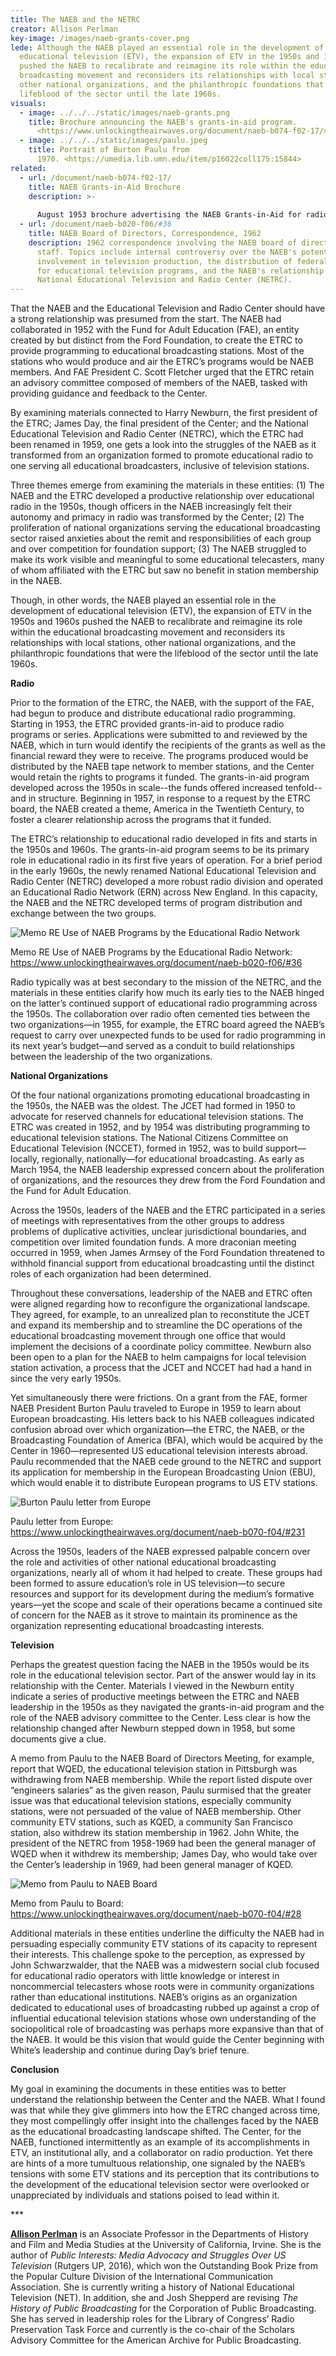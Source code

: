 ```yaml
---
title: The NAEB and the NETRC
creator: Allison Perlman
key-image: /images/naeb-grants-cover.png
lede: A﻿lthough the NAEB played an essential role in the development of
  educational television (ETV), the expansion of ETV in the 1950s and 1960s
  pushed the NAEB to recalibrate and reimagine its role within the educational
  broadcasting movement and reconsiders its relationships with local stations,
  other national organizations, and the philanthropic foundations that were the
  lifeblood of the sector until the late 1960s.
visuals:
  - image: ../../../static/images/naeb-grants.png
    title: Brochure announcing the NAEB's grants-in-aid program.
      <https://www.unlockingtheairwaves.org/document/naeb-b074-f02-17/>
  - image: ../../../static/images/paulu.jpeg
    title: Portrait of Burton Paulu from
      1970. <https://umedia.lib.umn.edu/item/p16022coll175:15844>
related:
  - url: /document/naeb-b074-f02-17/
    title: NAEB Grants-in-Aid Brochure
    description: >-
      
      August 1953 brochure advertising the NAEB Grants-in-Aid for radio and television programs and detailing the application process.
  - url: /document/naeb-b020-f06/#36
    title: NAEB Board of Directors, Correspondence, 1962
    description: 1962 correspondence involving the NAEB board of directors and
      staff. Topics include internal controversy over the NAEB's potential
      involvement in television production, the distribution of federal grants
      for educational television programs, and the NAEB's relationship with the
      National Educational Television and Radio Center (NETRC).
---
```

That the NAEB and the Educational Television and Radio Center should have a strong relationship was presumed from the start. The NAEB had collaborated in 1952 with the Fund for Adult Education (FAE), an entity created by but distinct from the Ford Foundation, to create the ETRC to provide programming to educational broadcasting stations. Most of the stations who would produce and air the ETRC’s programs would be NAEB members. And FAE President C. Scott Fletcher urged that the ETRC retain an advisory committee composed of members of the NAEB, tasked with providing guidance and feedback to the Center. 

By examining materials connected to Harry Newburn, the first president of the ETRC; James Day, the final president of the Center; and the National Educational Television and Radio Center (NETRC), which the ETRC had been renamed in 1959, one gets a look into the struggles of the NAEB as it transformed from an organization formed to promote educational radio to one serving all educational broadcasters, inclusive of television stations. 

Three themes emerge from examining the materials in these entities: (1) The NAEB and the ETRC developed a productive relationship over educational radio in the 1950s, though officers in the NAEB increasingly felt their autonomy and primacy in radio was transformed by the Center; (2) The proliferation of national organizations serving the educational broadcasting sector raised anxieties about the remit and responsibilities of each group and over competition for foundation support; (3) The NAEB struggled to make its work visible and meaningful to some educational telecasters, many of whom affiliated with the ETRC but saw no benefit in station membership in the NAEB.

Though, in other words, the NAEB played an essential role in the development of educational television (ETV), the expansion of ETV in the 1950s and 1960s pushed the NAEB to recalibrate and reimagine its role within the educational broadcasting movement and reconsiders its relationships with local stations, other national organizations, and the philanthropic foundations that were the lifeblood of the sector until the late 1960s. 

**R﻿adio**

Prior to the formation of the ETRC, the NAEB, with the support of the FAE, had begun to produce and distribute educational radio programming. Starting in 1953, the ETRC provided grants-in-aid to produce radio programs or series. Applications were submitted to and reviewed by the NAEB, which in turn would identify the recipients of the grants as well as the financial reward they were to receive. The programs produced would be distributed by the NAEB tape network to member stations, and the Center would retain the rights to programs it funded. The grants-in-aid program developed across the 1950s in scale--the funds offered increased tenfold--and in structure. Beginning in 1957, in response to a request by the ETRC board, the NAEB created a theme, America in the Twentieth Century, to foster a clearer relationship across the programs that it funded. 

The ETRC’s relationship to educational radio developed in fits and starts in the 1950s and 1960s. The grants-in-aid program seems to be its primary role in educational radio in its first five years of operation. For a brief period in the early 1960s, the newly renamed National Educational Television and Radio Center (NETRC) developed a more robust radio division and operated an Educational Radio Network (ERN) across New England. In this capacity, the NAEB and the NETRC developed terms of program distribution and exchange between the two groups.

![](/images/ern-naeb-memo.png "Memo RE Use of NAEB Programs by the Educational Radio Network")

Memo RE Use of NAEB Programs by the Educational Radio Network: <https://www.unlockingtheairwaves.org/document/naeb-b020-f06/#36>

Radio typically was at best secondary to the mission of the NETRC, and the materials in these entities clarify how much its early ties to the NAEB hinged on the latter’s continued support of educational radio programming across the 1950s. The collaboration over radio often cemented ties between the two organizations—in 1955, for example, the ETRC board agreed the NAEB’s request to carry over unexpected funds to be used for radio programming in its next year’s budget—and served as a conduit to build relationships between the leadership of the two organizations.

**N﻿ational Organizations**

Of the four national organizations promoting educational broadcasting in the 1950s, the NAEB was the oldest. The JCET had formed in 1950 to advocate for reserved channels for educational television stations. The ETRC was created in 1952, and by 1954 was distributing programming to educational television stations. The National Citizens Committee on Educational Television (NCCET), formed in 1952, was to build support—locally, regionally, nationally—for educational broadcasting. As early as March 1954, the NAEB leadership expressed concern about the proliferation of organizations, and the resources they drew from the Ford Foundation and the Fund for Adult Education.

Across the 1950s, leaders of the NAEB and the ETRC participated in a series of meetings with representatives from the other groups to address problems of duplicative activities, unclear jurisdictional boundaries, and competition over limited foundation funds. A more draconian meeting occurred in 1959, when James Armsey of the Ford Foundation threatened to withhold financial support from educational broadcasting until the distinct roles of each organization had been determined.

Throughout these conversations, leadership of the NAEB and ETRC often were aligned regarding how to reconfigure the organizational landscape. They agreed, for example, to an unrealized plan to reconstitute the JCET and expand its membership and to streamline the DC operations of the educational broadcasting movement through one office that would implement the decisions of a coordinate policy committee. Newburn also been open to a plan for the NAEB to helm campaigns for local television station activation, a process that the JCET and NCCET had had a hand in since the very early 1950s.

Yet simultaneously there were frictions. On a grant from the FAE, former NAEB President Burton Paulu traveled to Europe in 1959 to learn about European broadcasting. His letters back to his NAEB colleagues indicated confusion abroad over which organization—the ETRC, the NAEB, or the Broadcasting Foundation of America (BFA), which would be acquired by the Center in 1960—represented US educational television interests abroad. Paulu recommended that the NAEB cede ground to the NETRC and support its application for membership in the European Broadcasting Union (EBU), which would enable it to distribute European programs to US ETV stations. 

![](/images/paulu-letter.png "Burton Paulu letter from Europe")

P﻿aulu letter from Europe: <https://www.unlockingtheairwaves.org/document/naeb-b070-f04/#231>

Across the 1950s, leaders of the NAEB expressed palpable concern over the role and activities of other national educational broadcasting organizations, nearly all of whom it had helped to create. These groups had been formed to assure education’s role in US television—to secure resources and support for its development during the medium’s formative years—yet the scope and scale of their operations became a continued site of concern for the NAEB as it strove to maintain its prominence as the organization representing educational broadcasting interests.

**T﻿elevision**

Perhaps the greatest question facing the NAEB in the 1950s would be its role in the educational television sector.  Part of the answer would lay in its relationship with the Center. Materials I viewed in the Newburn entity indicate a series of productive meetings between the ETRC and NAEB leadership in the 1950s as they navigated the grants-in-aid program and the role of the NAEB advisory committee to the Center. Less clear is how the relationship changed after Newburn stepped down in 1958, but some documents give a clue.

A memo from Paulu to the NAEB Board of Directors Meeting, for example, report that WQED, the educational television station in Pittsburgh was withdrawing from NAEB membership. While the report listed dispute over “engineers salaries” as the given reason, Paulu surmised that the greater issue was that educational television stations, especially community stations, were not persuaded of the value of NAEB membership. Other community ETV stations, such as KQED, a community San Francisco station, also withdrew its station membership in 1962. John White, the president of the NETRC from 1958-1969 had been the general manager of WQED when it withdrew its membership; James Day, who would take over the Center’s leadership in 1969, had been general manager of KQED.

![](/images/paulu-board-memo.png "Memo from Paulu to NAEB Board")

Memo from Paulu to Board: <https://www.unlockingtheairwaves.org/document/naeb-b070-f04/#28>

Additional materials in these entities underline the difficulty the NAEB had in persuading especially community ETV stations of its capacity to represent their interests. This challenge spoke to the perception, as expressed by John Schwarzwalder, that the NAEB was a midwestern social club focused for educational radio operators with little knowledge or interest in noncommercial telecasters whose roots were in community organizations rather than educational institutions. NAEB’s origins as an organization dedicated to educational uses of broadcasting rubbed up against a crop of influential educational television stations whose own understanding of the sociopolitical role of broadcasting was perhaps more expansive than that of the NAEB. It would be this vision that would guide the Center beginning with White’s leadership and continue during Day’s brief tenure.

**C﻿onclusion**

My goal in examining the documents in these entities was to better understand the relationship between the Center and the NAEB. What I found was that while they give glimmers into how the ETRC changed across time, they most compellingly offer insight into the challenges faced by the NAEB as the educational broadcasting landscape shifted. The Center, for the NAEB, functioned intermittently as an example of its accomplishments in ETV, an institutional ally, and a collaborator on radio production. Yet there are hints of a more tumultuous relationship, one signaled by the NAEB’s tensions with some ETV stations and its perception that its contributions to the development of the educational television sector were overlooked or unappreciated by individuals and stations poised to lead within it.

\*﻿\**

**[Allison Perlman](https://www.faculty.uci.edu/profile.cfm?faculty_id=5878)** is an Associate Professor in the Departments of History and Film and Media Studies at the University of California, Irvine. She is the author of *Public Interests: Media Advocacy and Struggles Over US Television* (Rutgers UP, 2016), which won the Outstanding Book Prize from the Popular Culture Division of the International Communication Association. She is currently writing a history of National Educational Television (NET). In addition, she and Josh Shepperd are revising *The History of Public Broadcasting* for the Corporation of Public Broadcasting. She has served in leadership roles for the Library of Congress’ Radio Preservation Task Force and currently is the co-chair of the Scholars Advisory Committee for the American Archive for Public Broadcasting.